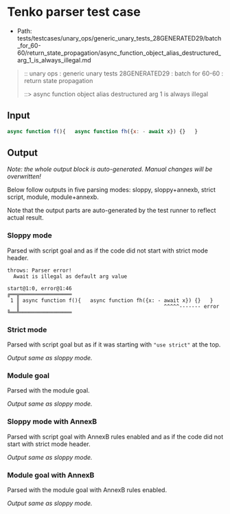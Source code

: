 # Tenko parser test case

- Path: tests/testcases/unary_ops/generic_unary_tests_28GENERATED29/batch_for_60-60/return_state_propagation/async_function_object_alias_destructured_arg_1_is_always_illegal.md

> :: unary ops : generic unary tests 28GENERATED29 : batch for 60-60 : return state propagation
>
> ::> async function object alias destructured arg 1 is always illegal

## Input

`````js
async function f(){   async function fh({x: - await x}) {}   }
`````

## Output

_Note: the whole output block is auto-generated. Manual changes will be overwritten!_

Below follow outputs in five parsing modes: sloppy, sloppy+annexb, strict script, module, module+annexb.

Note that the output parts are auto-generated by the test runner to reflect actual result.

### Sloppy mode

Parsed with script goal and as if the code did not start with strict mode header.

`````
throws: Parser error!
  Await is illegal as default arg value

start@1:0, error@1:46
╔══╦═════════════════
 1 ║ async function f(){   async function fh({x: - await x}) {}   }
   ║                                               ^^^^^------- error
╚══╩═════════════════

`````

### Strict mode

Parsed with script goal but as if it was starting with `"use strict"` at the top.

_Output same as sloppy mode._

### Module goal

Parsed with the module goal.

_Output same as sloppy mode._

### Sloppy mode with AnnexB

Parsed with script goal with AnnexB rules enabled and as if the code did not start with strict mode header.

_Output same as sloppy mode._

### Module goal with AnnexB

Parsed with the module goal with AnnexB rules enabled.

_Output same as sloppy mode._
